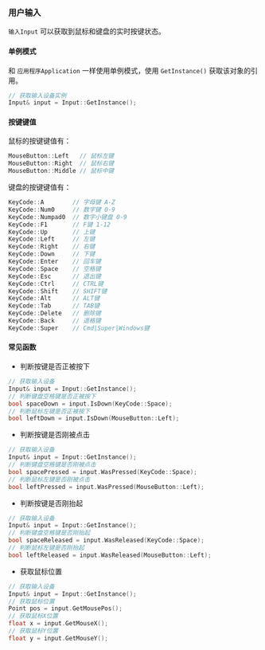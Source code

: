 ### 用户输入

`输入Input` 可以获取到鼠标和键盘的实时按键状态。

#### 单例模式

和 `应用程序Application` 一样使用单例模式，使用 `GetInstance()` 获取该对象的引用。

```cpp
// 获取输入设备实例
Input& input = Input::GetInstance();
```

#### 按键键值

鼠标的按键键值有：

```cpp
MouseButton::Left   // 鼠标左键
MouseButton::Right  // 鼠标右键
MouseButton::Middle // 鼠标中键
```

键盘的按键键值有：

```cpp
KeyCode::A        // 字母键 A-Z
KeyCode::Num0     // 数字键 0-9
KeyCode::Numpad0  // 数字小键盘 0-9
KeyCode::F1       // F键 1-12
KeyCode::Up       // 上键
KeyCode::Left     // 左键
KeyCode::Right    // 右键
KeyCode::Down     // 下键
KeyCode::Enter    // 回车键
KeyCode::Space    // 空格键
KeyCode::Esc      // 退出键
KeyCode::Ctrl     // CTRL键
KeyCode::Shift    // SHIFT键
KeyCode::Alt      // ALT键
KeyCode::Tab      // TAB键
KeyCode::Delete   // 删除键
KeyCode::Back     // 退格键
KeyCode::Super    // Cmd|Super|Windows键
```

#### 常见函数

- 判断按键是否正被按下

```cpp
// 获取输入设备
Input& input = Input::GetInstance();
// 判断键盘空格键是否正被按下
bool spaceDown = input.IsDown(KeyCode::Space);
// 判断鼠标左键是否正被按下
bool leftDown = input.IsDown(MouseButton::Left);
```

- 判断按键是否刚被点击

```cpp
// 获取输入设备
Input& input = Input::GetInstance();
// 判断键盘空格键是否刚被点击
bool spacePressed = input.WasPressed(KeyCode::Space);
// 判断鼠标左键是否刚被点击
bool leftPressed = input.WasPressed(MouseButton::Left);
```

- 判断按键是否刚抬起

```cpp
// 获取输入设备
Input& input = Input::GetInstance();
// 判断键盘空格键是否刚抬起
bool spaceReleased = input.WasReleased(KeyCode::Space);
// 判断鼠标左键是否刚抬起
bool leftReleased = input.WasReleased(MouseButton::Left);
```

- 获取鼠标位置

```cpp
// 获取输入设备
Input& input = Input::GetInstance();
// 获取鼠标位置
Point pos = input.GetMousePos();
// 获取鼠标X位置
float x = input.GetMouseX();
// 获取鼠标Y位置
float y = input.GetMouseY();
```
